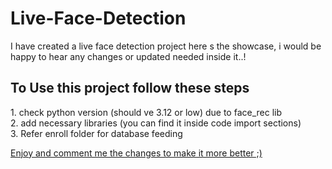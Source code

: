 # Live-Face-Detection
I have created a live face detection project here s the showcase, i would be happy to hear any changes or updated needed inside it..!

<h2>
To Use this project follow these steps</h2>

<p>
1. check python version (should ve 3.12 or low) due to face_rec lib<br>
2. add necessary libraries (you can find it inside code import sections)<br>
3. Refer enroll folder for database feeding
</p>

<u> 
<p>Enjoy and comment me the changes to make it more better ;) </p>
